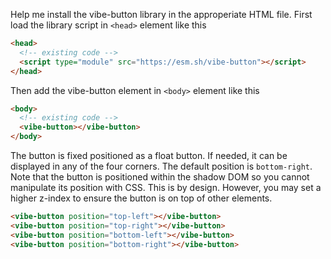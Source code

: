 Help me install the vibe-button library in the approperiate HTML file. First load the library script in `<head>` element like this

```html
<head>
  <!-- existing code -->
  <script type="module" src="https://esm.sh/vibe-button"></script>
</head>
```

Then add the vibe-button element in `<body>` element like this

```html
<body>
  <!-- existing code -->
  <vibe-button></vibe-button>
</body>
```

The button is fixed positioned as a float button. If needed, it can be displayed in any of the four corners. The default position is `bottom-right`. Note that the button is positioned within the shadow DOM so you cannot manipulate its position with CSS. This is by design. However, you may set a higher z-index to ensure the button is on top of other elements.

```html
<vibe-button position="top-left"></vibe-button>
<vibe-button position="top-right"></vibe-button>
<vibe-button position="bottom-left"></vibe-button>
<vibe-button position="bottom-right"></vibe-button>
```
